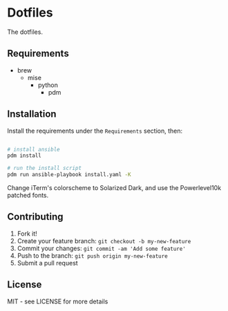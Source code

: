 # Dotfiles

The dotfiles.

## Requirements

- brew
  - mise
    - python
      - pdm

## Installation

Install the requirements under the `Requirements` section, then:

```bash

# install ansible
pdm install

# run the install script
pdm run ansible-playbook install.yaml -K
```

Change iTerm's colorscheme to Solarized Dark, and use the Powerlevel10k patched fonts.

## Contributing

1. Fork it!
2. Create your feature branch: `git checkout -b my-new-feature`
3. Commit your changes: `git commit -am 'Add some feature'`
4. Push to the branch: `git push origin my-new-feature`
5. Submit a pull request

## License

MIT - see LICENSE for more details
